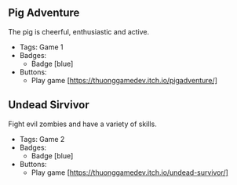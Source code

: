 ## Pig Adventure
The pig is cheerful, enthusiastic and active.
- Tags: Game 1
- Badges:
  - Badge [blue]
- Buttons:
  - Play game [https://thuonggamedev.itch.io/pigadventure/]

## Undead Sirvivor
Fight evil zombies and have a variety of skills.
- Tags: Game 2
- Badges:
  - Badge [blue]
- Buttons:
  - Play game [https://thuonggamedev.itch.io/undead-survivor/]


